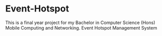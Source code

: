 # Event-Hotspot
This is a final year project for my Bachelor in Computer Science (Hons) Mobile Computing and Networking. 
Event Hotspot Management System 
